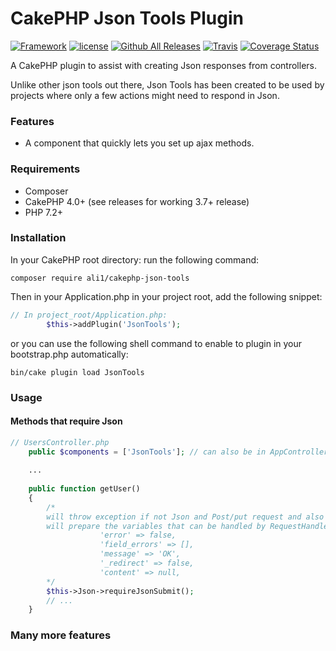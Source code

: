 # CakePHP Json Tools Plugin

[![Framework](https://img.shields.io/badge/Framework-CakePHP%203.x-orange.svg)](http://cakephp.org)
[![license](https://img.shields.io/github/license/ali1/cakephp-json-tools.svg?maxAge=2592000)](https://github.com/LeWestopher/cakephp-monga/blob/master/LICENSE)
[![Github All Releases](https://img.shields.io/packagist/dt/ali1/cakephp-brute-force-protection.svg?maxAge=2592000)](https://packagist.org/packages/ali1/cakephp-brute-force-protection)
[![Travis](https://img.shields.io/travis/ali1/cakephp-brute-force-protection.svg?maxAge=2592000)](https://travis-ci.org/ali1/cakephp-brute-force-protection)
[![Coverage Status](https://coveralls.io/repos/github/ali1/cakephp-brute-force-protection/badge.svg)](https://coveralls.io/github/ali1/cakephp-brute-force-protection)

A CakePHP plugin to assist with creating Json responses from controllers. 

Unlike other json tools out there, Json Tools has been created to be used by projects 
where only a few actions might need to respond in Json.

### Features
* A component that quickly lets you set up ajax methods.

### Requirements

* Composer
* CakePHP 4.0+ (see releases for working 3.7+ release)
* PHP 7.2+

### Installation

In your CakePHP root directory: run the following command:

```
composer require ali1/cakephp-json-tools
```

Then in your Application.php in your project root, add the following snippet:

```php
// In project_root/Application.php:
        $this->addPlugin('JsonTools');
```

or you can use the following shell command to enable to plugin in your bootstrap.php automatically:

```
bin/cake plugin load JsonTools
```

### Usage

#### Methods that require Json

```php
// UsersController.php
    public $components = ['JsonTools']; // can also be in AppController.php
    
    ...
    
    public function getUser()
    {
        /*
        will throw exception if not Json and Post/put request and also
        will prepare the variables that can be handled by RequestHandler
                    'error' => false,
                    'field_errors' => [],
                    'message' => 'OK',
                    '_redirect' => false,
                    'content' => null,
        */
        $this->Json->requireJsonSubmit();
        // ...
    }
```


### Many more features